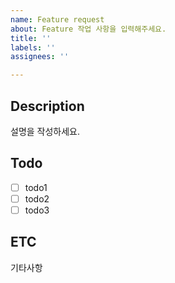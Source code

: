 ```yaml
---
name: Feature request
about: Feature 작업 사항을 입력해주세요.
title: ''
labels: ''
assignees: ''

---
```


## Description
설명을 작성하세요.

## Todo
- [ ] todo1
- [ ] todo2
- [ ] todo3

## ETC
기타사항
